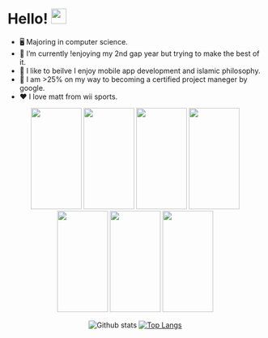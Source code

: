 # Hello! <img src="https://raw.githubusercontent.com/MartinHeinz/MartinHeinz/master/wave.gif" width="30px">

- 🖥 Majoring in computer science.
- 🔭 I’m currently !enjoying my 2nd gap year but trying to make the best of it.
- 📱 I like to beilve I enjoy mobile app development and islamic philosophy.
- 👣 I am >25% on my way to becoming a certified project maneger by google.
- ❤️ I love matt from wii sports.
<div align="center">
<img src="https://static.wikia.nocookie.net/vsbattles/images/0/03/HEYimHeroic_3DS_FULLBODY-024_Matt-Wii.JPG-removebg-preview.png/revision/latest?cb=20210418233608" style=" width:100px ; height:200px "  > <img src="https://static.wikia.nocookie.net/vsbattles/images/0/03/HEYimHeroic_3DS_FULLBODY-024_Matt-Wii.JPG-removebg-preview.png/revision/latest?cb=20210418233608" style=" width:100px ; height:200px "  > <img src="https://static.wikia.nocookie.net/vsbattles/images/0/03/HEYimHeroic_3DS_FULLBODY-024_Matt-Wii.JPG-removebg-preview.png/revision/latest?cb=20210418233608" style=" width:100px ; height:200px "  > <img src="https://static.wikia.nocookie.net/vsbattles/images/0/03/HEYimHeroic_3DS_FULLBODY-024_Matt-Wii.JPG-removebg-preview.png/revision/latest?cb=20210418233608" style=" width:100px ; height:200px "  > <img src="https://static.wikia.nocookie.net/vsbattles/images/0/03/HEYimHeroic_3DS_FULLBODY-024_Matt-Wii.JPG-removebg-preview.png/revision/latest?cb=20210418233608" style=" width:100px ; height:200px "  > <img src="https://static.wikia.nocookie.net/vsbattles/images/0/03/HEYimHeroic_3DS_FULLBODY-024_Matt-Wii.JPG-removebg-preview.png/revision/latest?cb=20210418233608" style=" width:100px ; height:200px "  > <img src="https://static.wikia.nocookie.net/vsbattles/images/0/03/HEYimHeroic_3DS_FULLBODY-024_Matt-Wii.JPG-removebg-preview.png/revision/latest?cb=20210418233608" style=" width:100px ; height:200px "  > 


![Github stats](https://github-readme-stats.vercel.app/api?username=zeinaabusharkh&theme=buefy&show_icons=true&count_private=true)
[![Top Langs](https://github-readme-stats.vercel.app/api/top-langs/?username=zeinaabusharkh&layout=compact)](https://github.com/anuraghazra/github-readme-stats)
<div>
